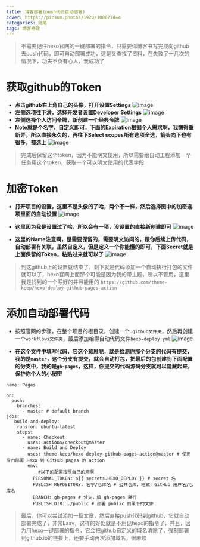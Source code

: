 ```yaml
---
title: 博客部署(push代码自动部署)
cover: https://picsum.photos/1920/1080?id=4
categories: 随笔
tags: 博客搭建
---
```





> 不需要记住hexo官网的一键部署的指令，只需要你博客书写完成向github去push代码，即可自动部署成功，这是又查找了资料，在失败了十几次的情况下，功夫不负有心人，我成功了

# 获取github的Token
- **点击github右上角自己的头像，打开设置Settings**
![image](https://lzy-0726-1258536249.cos.ap-beijing.myqcloud.com/thumbnail/%E5%8D%9A%E5%AE%A2%E9%83%A8%E7%BD%B2/1.png?q-sign-algorithm=sha1&q-ak=AKIDLVRIBuUuOtMcgeRVYUIyfDh5h4DA2kGg&q-sign-time=1702015601;8641701929201&q-key-time=1702015601;8641701929201&q-header-list=&q-url-param-list=&q-signature=cab0e6ec93f221ce0bc835e92120b4ea5e0936d5)
- **左侧选项往下滑，选择开发者设置Developer Settings**
![image](https://lzy-0726-1258536249.cos.ap-beijing.myqcloud.com/thumbnail/%E5%8D%9A%E5%AE%A2%E9%83%A8%E7%BD%B2/2.png?q-sign-algorithm=sha1&q-ak=AKIDLVRIBuUuOtMcgeRVYUIyfDh5h4DA2kGg&q-sign-time=1702015724;8641701929324&q-key-time=1702015724;8641701929324&q-header-list=&q-url-param-list=&q-signature=8f9940408302b30c06c51d45e33542da49196758)
- **左侧选择个人访问令牌，新创建一个经典令牌**
![image](https://lzy-0726-1258536249.cos.ap-beijing.myqcloud.com/thumbnail/%E5%8D%9A%E5%AE%A2%E9%83%A8%E7%BD%B2/3.png?q-sign-algorithm=sha1&q-ak=AKIDLVRIBuUuOtMcgeRVYUIyfDh5h4DA2kGg&q-sign-time=1702015871;8641701929471&q-key-time=1702015871;8641701929471&q-header-list=&q-url-param-list=&q-signature=8d7a30f1cb27deb352a80e6e0ee30d40b9173b30)
- **Note就是个名字，自定义即可，下面的Expiration根据个人需求啊，我懒得重新弄，所以直接永久的，再往下Select scopes所有选项全选，箭头向下也有很多，都选上**
![image](https://lzy-0726-1258536249.cos.ap-beijing.myqcloud.com/thumbnail/%E5%8D%9A%E5%AE%A2%E9%83%A8%E7%BD%B2/4.png?q-sign-algorithm=sha1&q-ak=AKIDLVRIBuUuOtMcgeRVYUIyfDh5h4DA2kGg&q-sign-time=1702015973;8641701929573&q-key-time=1702015973;8641701929573&q-header-list=&q-url-param-list=&q-signature=da5bcbad76091540fadb169bdec8ab8e750ee67c)

> 完成后保留这个token，因为不能明文使用，所以需要给自动工程添加一个任务用这个token，获取一个可以明文使用的代表字段

# 加密Token

- **打开项目的设置，这里不是头像的了哈，两个不一样，然后选择图中的加密选项里面的自动设置**
![image](https://lzy-0726-1258536249.cos.ap-beijing.myqcloud.com/thumbnail/%E5%8D%9A%E5%AE%A2%E9%83%A8%E7%BD%B2/5.png?q-sign-algorithm=sha1&q-ak=AKIDLVRIBuUuOtMcgeRVYUIyfDh5h4DA2kGg&q-sign-time=1702016287;8641701929887&q-key-time=1702016287;8641701929887&q-header-list=&q-url-param-list=&q-signature=a33bba21afc36af59ae21870bebb54af47c3f657)

- **这里因为我是设置过了哈，所以会有一项，没设置的直接新创建即可**
![image](https://lzy-0726-1258536249.cos.ap-beijing.myqcloud.com/thumbnail/%E5%8D%9A%E5%AE%A2%E9%83%A8%E7%BD%B2/6.png?q-sign-algorithm=sha1&q-ak=AKIDLVRIBuUuOtMcgeRVYUIyfDh5h4DA2kGg&q-sign-time=1702016373;8641701929973&q-key-time=1702016373;8641701929973&q-header-list=&q-url-param-list=&q-signature=4153f01fe52925ce28c673c1fc2af9f5a408c2ea)

- **这里的Name注意啊，是需要保留的，需要明文访问的，跟你后续上传代码，自动部署有关联，虽然自定义，但是定义一个你能懂的即可，下面Secret就是上面保留的Token，粘贴过来就可以了**
![image](https://lzy-0726-1258536249.cos.ap-beijing.myqcloud.com/thumbnail/%E5%8D%9A%E5%AE%A2%E9%83%A8%E7%BD%B2/7.png?q-sign-algorithm=sha1&q-ak=AKIDLVRIBuUuOtMcgeRVYUIyfDh5h4DA2kGg&q-sign-time=1702016445;8641701930045&q-key-time=1702016445;8641701930045&q-header-list=&q-url-param-list=&q-signature=7d5551bc83e22eb68ffccb550cf9677e00234834)

> 到这github上的设置就结束了，剩下就是代码添加一个自动执行打包的文件就可以了，hexo官网上面那个可能是因为我的带主题，所以不管用，这里我是找到的一个写好的并且能用的 `https://github.com/theme-keep/hexo-deploy-github-pages-action`

# 添加自动部署代码

- 按照官网的步骤，在整个项目的根目录，创建一个`.github文件夹`，然后再创建一个`workflows文件夹`，最后添加咱得自动代码文件`hexo-deploy.yml`
![image](https://lzy-0726-1258536249.cos.ap-beijing.myqcloud.com/thumbnail/%E5%8D%9A%E5%AE%A2%E9%83%A8%E7%BD%B2/8.png?q-sign-algorithm=sha1&q-ak=AKIDLVRIBuUuOtMcgeRVYUIyfDh5h4DA2kGg&q-sign-time=1702016944;8641701930544&q-key-time=1702016944;8641701930544&q-header-list=&q-url-param-list=&q-signature=2beb30b1c7f29c4c9bc427555096f49545790f67)

- **在这个文件中填写代码，它这个意思呢，就是检测你那个分支的代码有提交，我的是`master`，这个分支有提交，就会自动打包，把最后的包创建到下面配置的分支中，我的是`gh-pages`，这样，你提交的代码源码分支就可以隐藏起来，保护你个人的小秘密**
```
name: Pages

on:
  push:
    branches:
      - master # default branch
jobs:
   build-and-deploy:
    runs-on: ubuntu-latest
    steps:
      - name: Checkout
        uses: actions/checkout@master
      - name: Build and Deploy
        uses: theme-keep/hexo-deploy-github-pages-action@master # 使用专门部署 Hexo 到 GitHub pages 的 action
        env:
            #以下的配置按照自己的来啊
          PERSONAL_TOKEN: ${{ secrets.HEXO_DEPLOY }} # secret 名
          PUBLISH_REPOSITORY: 名字/仓库名 # 公共仓库，格式：GitHub 用户名/仓库名
          BRANCH: gh-pages # 分支，填 gh-pages 就行
          PUBLISH_DIR: ./public # 部署 public 目录下的文件
```

> 最后，你可以尝试添加一篇文章，然后直接push代码到github，它就自动部署完成了，非常Easy，这样的好处就是不用记hexo的指令了，并且，因为用hexo一键部署的指令，它会把github自定义的域名清除了，强制部署到github.io的链接上，还要手动再次添加域名，很麻烦




